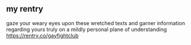 ## my rentry
gaze your weary eyes upon these wretched texts and garner information regarding yours truly on a mildly personal plane of understanding https://rentry.co/gayfightclub
